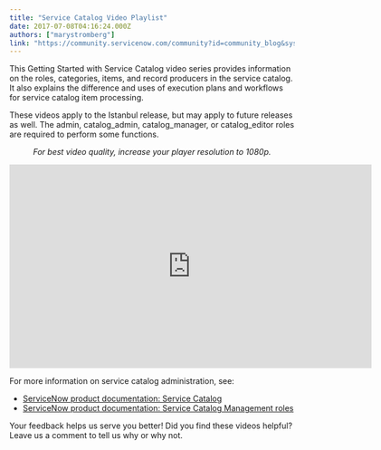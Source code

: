 ```yaml
---
title: "Service Catalog Video Playlist"
date: 2017-07-08T04:16:24.000Z
authors: ["marystromberg"]
link: "https://community.servicenow.com/community?id=community_blog&sys_id=e61e626ddbd0dbc01dcaf3231f961920"
---
```

<p>This Getting Started with Service Catalog video series provides information on the roles, categories, items, and record producers in the service catalog. It also explains the difference and uses of execution plans and workflows for service catalog item processing.</p><p></p><p>These videos apply to the Istanbul release, but may apply to future releases as well. The admin, catalog_admin, catalog_manager, or catalog_editor roles are required to perform some functions.</p><p></p><p style="text-align: center;"><em>For best video quality, increase your player resolution to 1080p.</em></p><p></p><p><iframe frameborder="0" height="360" src="https://www.youtube.com/embed/videoseries?list=PLCOmiTb5WX3qj9aIqq7e9-eWwTKHl-xEF" width="640"> 
</iframe></p><p></p><p>For more information on service catalog administration, see:</p><ul><li><a title="ocs.servicenow.com/bundle/istanbul-it-service-management/page/product/service-catalog-management/concept/c_ServiceCatalogManagement.html" href="https://docs.servicenow.com/bundle/istanbul-it-service-management/page/product/service-catalog-management/concept/c_ServiceCatalogManagement.html">ServiceNow product documentation: Service Catalog</a></li><li><a title="ocs.servicenow.com/bundle/istanbul-it-service-management/page/product/service-catalog-management/reference/r_ServiceCatalogManagementRoles.html" href="https://docs.servicenow.com/bundle/istanbul-it-service-management/page/product/service-catalog-management/reference/r_ServiceCatalogManagementRoles.html">ServiceNow product documentation: Service Catalog Management roles</a></li></ul><p></p><p>Your feedback helps us serve you better! Did you find these videos helpful? Leave us a comment to tell us why or why not.</p>
